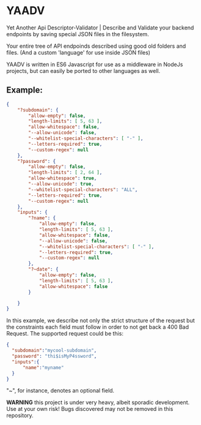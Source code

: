 # YAADV
Yet Another Api Descriptor-Validator | Describe and Validate your backend endpoints by saving special JSON files in the filesystem.

Your entire tree of API endpoinds described using good old folders and files. (And a custom 'language' for use inside JSON files)

YAADV is written in ES6 Javascript for use as a middleware in NodeJs projects, but can easily be ported to other languages as well.

## Example:

```json
{
	"?subdomain": {
		"allow-empty": false,
		"length-limits": [ 5, 63 ],
		"allow-whitespace": false,
		"--allow-unicode": false,
		"--whitelist-special-characters": [ "-" ],
		"--letters-required": true,
		"--custom-regex": null
	},
	"?password": {
		"allow-empty": false,
		"length-limits": [ 2, 64 ],
		"allow-whitespace": true,
		"--allow-unicode": true,
		"--whitelist-special-characters": "ALL",
		"--letters-required": true,
		"--custom-regex": null
	},
	"inputs": {
		"?name": {
			"allow-empty": false,
			"length-limits": [ 5, 63 ],
			"allow-whitespace": false,
			"--allow-unicode": false,
			"--whitelist-special-characters": [ "-" ],
			"--letters-required": true,
			"--custom-regex": null
		},
		"?~date": {
			"allow-empty": false,
			"length-limits": [ 5, 63 ],
			"allow-whitespace": false
		}

	}
}
```
In this example, we describe not only the strict structure of the request but the constraints each field must follow in order to not get back a 400 Bad Request.
The supported request could be this:

```json
{
  "subdomain":"mycool-subdomain",
  "password": "thi$isMyP4ssword",
  "inputs":{
      "name":"myname"
  }
}
```
"~", for instance, denotes an optional field.

**WARNING** this project is under very heavy, albeit sporadic development. Use at your own risk! Bugs discovered may not be removed in this repository.
